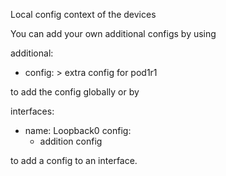 Local config context of the devices

You can add your own additional configs by using

additional:
 - config: >
    extra config for pod1r1

to add the config globally or by 

interfaces:
   - name: Loopback0
     config:
       - addition config

to add a config to an interface.

